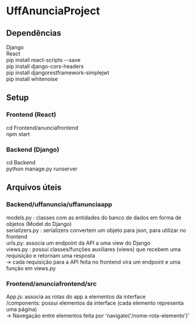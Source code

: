 # UffAnunciaProject

## Dependências
Django  
React  
pip install react-scripts --save  
pip install django-cors-headers  
pip install djangorestframework-simplejwt  
pip install whitenoise


## Setup
### Frontend (React)
cd Frontend/anunciafrontend  
npm start  

### Backend (Django)
cd Backend  
python manage.py runserver  

## Arquivos úteis
### Backend/uffanuncia/uffanunciaapp
models.py : classes com as entidades do banco de dados em forma de objetos (Model do Django)  
serializers.py : serializers convertem um objeto para json, para utilizar no frontend  
urls.py: associa um endpoint da API a uma view do Django  
views.py : possui classes/funções auxiliares (views) que recebem uma requisição e retornam uma resposta  
-> cada requisição para a API feita no frontend vira um endpoint e uma função em views.py

### Frontend/anunciafrontend/src
App.js: associa as rotas do app a elementos da interface  
/components: possui elementos da interface (cada elemento representa uma página)  
-> Navegação entre elementos feita por 'navigate('/nome-rota-elemento')'  
